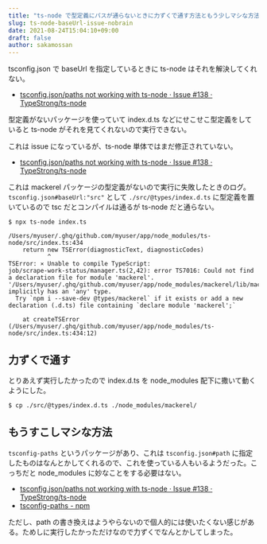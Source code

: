 ```yaml
---
title: "ts-node で型定義にパスが通らないときに力ずくで通す方法ともう少しマシな方法"
slug: ts-node-baseUrl-issue-nobrain
date: 2021-08-24T15:04:10+09:00
draft: false
author: sakamossan
---
```


tsconfig.json で baseUrl を指定しているときに ts-node はそれを解決してくれない。

- [tsconfig.json/paths not working with ts-node · Issue #138 · TypeStrong/ts-node](https://github.com/TypeStrong/ts-node/issues/138)

型定義がないパッケージを使っていて index.d.ts などにせこせこ型定義をしていると ts-node がそれを見てくれないので実行できない。

これは issue になっているが、ts-node 単体ではまだ修正されていない。

- [tsconfig.json/paths not working with ts-node · Issue #138 · TypeStrong/ts-node](https://github.com/TypeStrong/ts-node/issues/138)

これは mackerel パッケージの型定義がないので実行に失敗したときのログ。 `tsconfig.json#baseUrl:"src"` として `./src/@types/index.d.ts` に型定義を置いているので tsc だとコンパイルは通るが ts-node だと通らない。

```
$ npx ts-node index.ts

/Users/myuser/.ghq/github.com/myuser/app/node_modules/ts-node/src/index.ts:434
    return new TSError(diagnosticText, diagnosticCodes)
           ^
TSError: ⨯ Unable to compile TypeScript:
job/scrape-work-status/manager.ts(2,42): error TS7016: Could not find a declaration file for module 'mackerel'. '/Users/myuser/.ghq/github.com/myuser/app/node_modules/mackerel/lib/mackerel.js' implicitly has an 'any' type.
  Try `npm i --save-dev @types/mackerel` if it exists or add a new declaration (.d.ts) file containing `declare module 'mackerel';`

    at createTSError (/Users/myuser/.ghq/github.com/myuser/app/node_modules/ts-node/src/index.ts:434:12)
```


## 力ずくで通す

とりあえず実行したかったので index.d.ts を node_modules 配下に撒いて動くようにした。

```bash
$ cp ./src/@types/index.d.ts ./node_modules/mackerel/
```


## もうすこしマシな方法

`tsconfig-paths` というパッケージがあり、これは `tsconfig.json#path` に指定したものはなんとかしてくれるので、これを使っている人もいるようだった。こっちだと node_modules に妙なことをする必要はない。

- [tsconfig.json/paths not working with ts-node · Issue #138 · TypeStrong/ts-node](https://github.com/TypeStrong/ts-node/issues/138#issuecomment-296765802)
- [tsconfig-paths - npm](https://www.npmjs.com/package/tsconfig-paths)

ただし、path の書き換えはようやらないので個人的には使いたくない感じがある。ためしに実行したかっただけなので力ずくでなんとかしてしまった。
